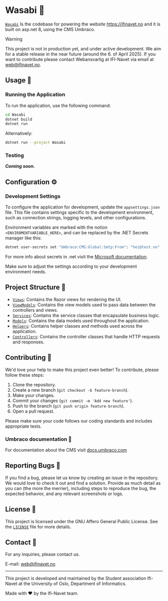 # Wasabi 🍣

[`Wasabi`](Wasabi) Is the codebase for powering the website <https://ifinavet.no> and it is built on asp.net 8,
using the CMS Umbraco.

> [!WARNING]  
> This project is not in production yet, and under active development. We aim for a stable release in the near future (around the 6. of April 2025).
> If you want to contribute please contact Webansvarlig at IFI-Navet via email at <web@ifinavet.no>.

## Usage 🚀

### Running the Application

To run the application, use the following command:

```sh
cd Wasabi
dotnet build
dotnet run
```

Alternatively:

```sh
dotnet run --project Wasabi
```

### Testing

_**Coming soon.**_

## Configuration ⚙️

### Development Settings

To configure the application for development, update the `appsettings.json` file. This file contains settings specific
to the development environment, such as connection strings, logging levels, and other configurations.

Environment variables are marked with the notion `<ENVIROMENTVARIABLE_HERE>`, and can be replaced by the .NET Secrets
manager like this:

```sh
dotnet user-secrets set "Umbraco:CMS:Global:Smtp:From": "hei@test.no" --project "PATH_TO_PROJECT\Wasabi"
```

For more info about secrets in .net visit the
[Microsoft documentation](https://learn.microsoft.com/en-us/aspnet/core/security/app-secrets?view=aspnetcore-9.0&tabs=windows).

Make sure to adjust the settings according to your development environment needs.

## Project Structure 📂

- [`Views`](Wasabi/Views): Contains the Razor views for rendering the UI.
- [`ViewModels`](Wasabi/ViewModels): Contains the view models used to pass data between the controllers and views.
- [`Services`](Wasabi/Services): Contains the service classes that encapsulate business logic.
- [`Models`](Wasabi/Models): Contains the data models used throughout the application.
- [`Helpers`](Wasabi/Helpers): Contains helper classes and methods used across the application.
- [`Controllers`](Wasabi/Controllers): Contains the controller classes that handle HTTP requests and
  responses.

## Contributing 🤝

We'd love your help to make this project even better! To contribute, please follow these steps:

1. Clone the repository.
2. Create a new branch (`git checkout -b feature-branch`).
3. Make your changes.
4. Commit your changes (`git commit -m 'Add new feature'`).
5. Push to the branch (`git push origin feature-branch`).
6. Open a pull request.

Please make sure your code follows our coding standards and includes appropriate tests.

### Umbraco documentation 🔧

For documentation about the CMS visit [docs.umbraco.com](https://docs.umbraco.com/umbraco-cms/13.latest)

## Reporting Bugs 🐛

If you find a bug, please let us know by creating an issue in the repository. We would love to check it out and find a
solution. Provide as much detail as you can (the more the merrier), including steps to reproduce the bug, the expected
behavior, and any relevant screenshots or logs.

## License 📄

This project is licensed under the GNU Affero General Public License. See the [`LICENSE`](LICENSE) file for more
details.

## Contact 📧

For any inquiries, please contact us.

E-mail: <web@ifinavet.no>

---

This project is developed and maintained by the Student association Ifi-Navet at the University of Oslo, Department of Informatics.

Made with ❤️ by the Ifi-Navet team.
